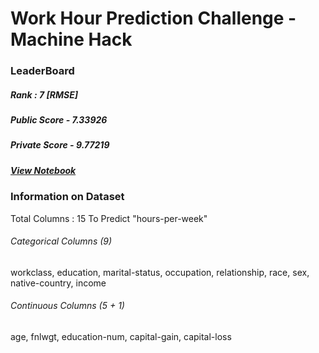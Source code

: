 # Work Hour Prediction Challenge - Machine Hack

### LeaderBoard

##### Rank : 7 [RMSE]
##### Public Score - 7.33926
##### Private Score - 9.77219
##### [View Notebook](Work_Hour_Prediction_Challenge.ipynb)

### Information on Dataset
Total Columns : 15
To Predict "hours-per-week"

###### *Categorical Columns (9)*

workclass, education, marital-status, occupation, relationship, race, sex, native-country, income

###### *Continuous Columns (5 + 1)*

age, fnlwgt, education-num, capital-gain, capital-loss
